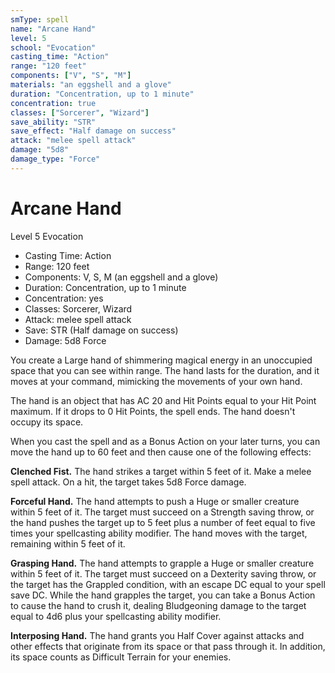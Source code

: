 ```yaml
---
smType: spell
name: "Arcane Hand"
level: 5
school: "Evocation"
casting_time: "Action"
range: "120 feet"
components: ["V", "S", "M"]
materials: "an eggshell and a glove"
duration: "Concentration, up to 1 minute"
concentration: true
classes: ["Sorcerer", "Wizard"]
save_ability: "STR"
save_effect: "Half damage on success"
attack: "melee spell attack"
damage: "5d8"
damage_type: "Force"
---
```


# Arcane Hand
Level 5 Evocation

- Casting Time: Action
- Range: 120 feet
- Components: V, S, M (an eggshell and a glove)
- Duration: Concentration, up to 1 minute
- Concentration: yes
- Classes: Sorcerer, Wizard
- Attack: melee spell attack
- Save: STR (Half damage on success)
- Damage: 5d8 Force

You create a Large hand of shimmering magical energy in an unoccupied space that you can see within range. The hand lasts for the duration, and it moves at your command, mimicking the movements of your own hand.

The hand is an object that has AC 20 and Hit Points equal to your Hit Point maximum. If it drops to 0 Hit Points, the spell ends. The hand doesn't occupy its space.

When you cast the spell and as a Bonus Action on your later turns, you can move the hand up to 60 feet and then cause one of the following effects:

**Clenched Fist.** The hand strikes a target within 5 feet of it. Make a melee spell attack. On a hit, the target takes 5d8 Force damage.

**Forceful Hand.** The hand attempts to push a Huge or smaller creature within 5 feet of it. The target must succeed on a Strength saving throw, or the hand pushes the target up to 5 feet plus a number of feet equal to five times your spellcasting ability modifier. The hand moves with the target, remaining within 5 feet of it.

**Grasping Hand.** The hand attempts to grapple a Huge or smaller creature within 5 feet of it. The target must succeed on a Dexterity saving throw, or the target has the Grappled condition, with an escape DC equal to your spell save DC. While the hand grapples the target, you can take a Bonus Action to cause the hand to crush it, dealing Bludgeoning damage to the target equal to 4d6 plus your spellcasting ability modifier.

**Interposing Hand.** The hand grants you Half Cover against attacks and other effects that originate from its space or that pass through it. In addition, its space counts as Difficult Terrain for your enemies.
